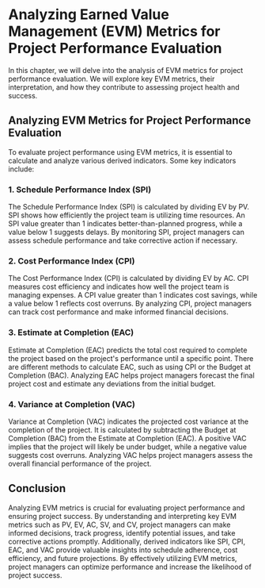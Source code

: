 # Analyzing Earned Value Management (EVM) Metrics for Project Performance Evaluation

In this chapter, we will delve into the analysis of EVM metrics for project performance evaluation. We will explore key EVM metrics, their interpretation, and how they contribute to assessing project health and success.

## Analyzing EVM Metrics for Project Performance Evaluation

To evaluate project performance using EVM metrics, it is essential to calculate and analyze various derived indicators. Some key indicators include:

### 1\. Schedule Performance Index (SPI)

The Schedule Performance Index (SPI) is calculated by dividing EV by PV. SPI shows how efficiently the project team is utilizing time resources. An SPI value greater than 1 indicates better-than-planned progress, while a value below 1 suggests delays. By monitoring SPI, project managers can assess schedule performance and take corrective action if necessary.

### 2\. Cost Performance Index (CPI)

The Cost Performance Index (CPI) is calculated by dividing EV by AC. CPI measures cost efficiency and indicates how well the project team is managing expenses. A CPI value greater than 1 indicates cost savings, while a value below 1 reflects cost overruns. By analyzing CPI, project managers can track cost performance and make informed financial decisions.

### 3\. Estimate at Completion (EAC)

Estimate at Completion (EAC) predicts the total cost required to complete the project based on the project's performance until a specific point. There are different methods to calculate EAC, such as using CPI or the Budget at Completion (BAC). Analyzing EAC helps project managers forecast the final project cost and estimate any deviations from the initial budget.

### 4\. Variance at Completion (VAC)

Variance at Completion (VAC) indicates the projected cost variance at the completion of the project. It is calculated by subtracting the Budget at Completion (BAC) from the Estimate at Completion (EAC). A positive VAC implies that the project will likely be under budget, while a negative value suggests cost overruns. Analyzing VAC helps project managers assess the overall financial performance of the project.

## Conclusion

Analyzing EVM metrics is crucial for evaluating project performance and ensuring project success. By understanding and interpreting key EVM metrics such as PV, EV, AC, SV, and CV, project managers can make informed decisions, track progress, identify potential issues, and take corrective actions promptly. Additionally, derived indicators like SPI, CPI, EAC, and VAC provide valuable insights into schedule adherence, cost efficiency, and future projections. By effectively utilizing EVM metrics, project managers can optimize performance and increase the likelihood of project success.
